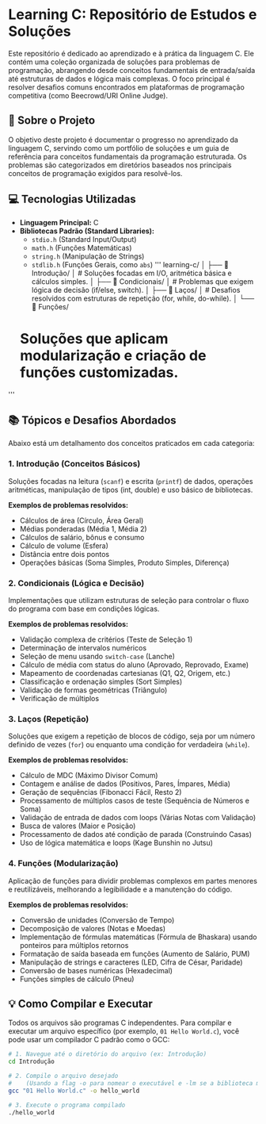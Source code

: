 # Learning C: Repositório de Estudos e Soluções

Este repositório é dedicado ao aprendizado e à prática da linguagem C. Ele contém uma coleção organizada de soluções para problemas de programação, abrangendo desde conceitos fundamentais de entrada/saída até estruturas de dados e lógica mais complexas. O foco principal é resolver desafios comuns encontrados em plataformas de programação competitiva (como Beecrowd/URI Online Judge).

## 🚀 Sobre o Projeto

O objetivo deste projeto é documentar o progresso no aprendizado da linguagem C, servindo como um portfólio de soluções e um guia de referência para conceitos fundamentais da programação estruturada. Os problemas são categorizados em diretórios baseados nos principais conceitos de programação exigidos para resolvê-los.

## 💻 Tecnologias Utilizadas

* **Linguagem Principal:** C
* **Bibliotecas Padrão (Standard Libraries):**
    * `stdio.h` (Standard Input/Output)
    * `math.h` (Funções Matemáticas)
    * `string.h` (Manipulação de Strings)
    * `stdlib.h` (Funções Gerais, como `abs`)
'''
learning-c/
│
├── 📁 Introdução/
│   # Soluções focadas em I/O, aritmética básica e cálculos simples.
│
├── 📁 Condicionais/
│   # Problemas que exigem lógica de decisão (if/else, switch).
│
├── 📁 Laços/
│   # Desafios resolvidos com estruturas de repetição (for, while, do-while).
│
└── 📁 Funções/
    # Soluções que aplicam modularização e criação de funções customizadas.
'''

## 📚 Tópicos e Desafios Abordados

Abaixo está um detalhamento dos conceitos praticados em cada categoria:

### 1. Introdução (Conceitos Básicos)

Soluções focadas na leitura (`scanf`) e escrita (`printf`) de dados, operações aritméticas, manipulação de tipos (int, double) e uso básico de bibliotecas.

**Exemplos de problemas resolvidos:**
* Cálculos de área (Círculo, Área Geral)
* Médias ponderadas (Média 1, Média 2)
* Cálculos de salário, bônus e consumo
* Cálculo de volume (Esfera)
* Distância entre dois pontos
* Operações básicas (Soma Simples, Produto Simples, Diferença)

### 2. Condicionais (Lógica e Decisão)

Implementações que utilizam estruturas de seleção para controlar o fluxo do programa com base em condições lógicas.

**Exemplos de problemas resolvidos:**
* Validação complexa de critérios (Teste de Seleção 1)
* Determinação de intervalos numéricos
* Seleção de menu usando `switch-case` (Lanche)
* Cálculo de média com status do aluno (Aprovado, Reprovado, Exame)
* Mapeamento de coordenadas cartesianas (Q1, Q2, Origem, etc.)
* Classificação e ordenação simples (Sort Simples)
* Validação de formas geométricas (Triângulo)
* Verificação de múltiplos

### 3. Laços (Repetição)

Soluções que exigem a repetição de blocos de código, seja por um número definido de vezes (`for`) ou enquanto uma condição for verdadeira (`while`).

**Exemplos de problemas resolvidos:**
* Cálculo de MDC (Máximo Divisor Comum)
* Contagem e análise de dados (Positivos, Pares, Ímpares, Média)
* Geração de sequências (Fibonacci Fácil, Resto 2)
* Processamento de múltiplos casos de teste (Sequência de Números e Soma)
* Validação de entrada de dados com loops (Várias Notas com Validação)
* Busca de valores (Maior e Posição)
* Processamento de dados até condição de parada (Construindo Casas)
* Uso de lógica matemática e loops (Kage Bunshin no Jutsu)

### 4. Funções (Modularização)

Aplicação de funções para dividir problemas complexos em partes menores e reutilizáveis, melhorando a legibilidade e a manutenção do código.

**Exemplos de problemas resolvidos:**
* Conversão de unidades (Conversão de Tempo)
* Decomposição de valores (Notas e Moedas)
* Implementação de fórmulas matemáticas (Fórmula de Bhaskara) usando ponteiros para múltiplos retornos
* Formatação de saída baseada em funções (Aumento de Salário, PUM)
* Manipulação de strings e caracteres (LED, Cifra de César, Paridade)
* Conversão de bases numéricas (Hexadecimal)
* Funções simples de cálculo (Pneu)

## 💡 Como Compilar e Executar

Todos os arquivos são programas C independentes. Para compilar e executar um arquivo específico (por exemplo, `01 Hello World.c`), você pode usar um compilador C padrão como o GCC:

```bash
# 1. Navegue até o diretório do arquivo (ex: Introdução)
cd Introdução

# 2. Compile o arquivo desejado
#    (Usando a flag -o para nomear o executável e -lm se a biblioteca math.h for necessária)
gcc "01 Hello World.c" -o hello_world

# 3. Execute o programa compilado
./hello_world
